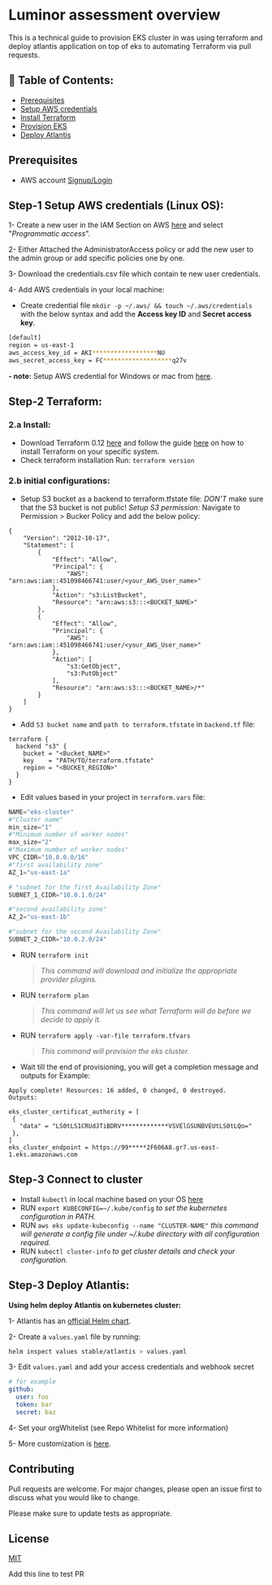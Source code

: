 # Luminor assessment overview

This is a technical guide to provision EKS cluster in was using terraform and deploy atlantis application on top of eks to automating Terraform via pull requests.

## 📝 Table of Contents:

- [Prerequisites](#Prerequisites)
- [Setup AWS credentials](#new_environment)
- [Install Terraform](#Install_Terraform)
- [Provision EKS](#provesion_EKS)
- [Deploy Atlantis](#Deploy_Atlantis)

## Prerequisites
- AWS account [Signup/Login](https://console.aws.amazon.com/console/home?nc2=h_ct&src=header-signin)


## Step-1 Setup AWS credentials (Linux OS):

1- Create a new user in the IAM Section on AWS [here](https://console.aws.amazon.com/iam/home?region=us-east-1#/users) and select "*Programmatic access*".

2- Either Attached the AdministratorAccess policy or add the new user to the admin group or add specific policies one by one.  

3- Download the credentials.csv file which contain te new user credentials.

4- Add AWS credentials in your local machine:
   
  - Create credential file ```mkdir -p ~/.aws/ && touch ~/.aws/credentials``` with the below syntax and add the **Access key ID** and **Secret access key**.
```bash
[default]
region = us-east-1
aws_access_key_id = AKI******************NU
aws_secret_access_key = FC*******************q27v

```
**- note:** 
  Setup AWS credential for Windows or mac from [here](https://docs.aws.amazon.com/sdk-for-java/v1/developer-guide/setup-credentials.html).

## Step-2 Terraform:

### 2.a Install:

- Download Terraform 0.12 [here](https://releases.hashicorp.com/terraform/) and follow the guide [here](https://www.terraform.io/intro/getting-started/install.html) on how to install Terraform on your specific system.
- Check terraform installation Run: `terraform version`

### 2.b initial configurations:

- Setup S3 bucket as a backend to terraform.tfstate file:
*DON'T* make sure that the S3 bucket is not public!
*Setup S3 permission:*        Navigate to Permission > Bucker Policy  and add the below policy:
```
{
    "Version": "2012-10-17",
    "Statement": [
        {
            "Effect": "Allow",
            "Principal": {
                "AWS": "arn:aws:iam::451098466741:user/<your_AWS_User_name>"
            },
            "Action": "s3:ListBucket",
            "Resource": "arn:aws:s3:::<BUCKET_NAME>"
        },
        {
            "Effect": "Allow",
            "Principal": {
                "AWS": "arn:aws:iam::451098466741:user/<your_AWS_User_name>"
            },
            "Action": [
                "s3:GetObject",
                "s3:PutObject"
            ],
            "Resource": "arn:aws:s3:::<BUCKET_NAME>/*"
        }
    ]
}
```
- Add `S3 bucket name` and `path to terraform.tfstate` in `backend.tf` file:

```
terraform {
  backend "s3" {
    bucket = "<Bucket_NAME>"
    key    = "PATH/TO/terraform.tfstate"
    region = "<BUCKEt_REGION>"
  }
}
```

- Edit values based in your project in `terraform.vars` file:
```tf
NAME="eks-cluster"
#"Cluster name"
min_size="1"
#"Minimum number of worker nodes"
max_size="2"
#"Maximum number of worker nodes"
VPC_CIDR="10.0.0.0/16"
#"first availability zone"
AZ_1="us-east-1a"

# "subnet for the first Availability Zone"
SUBNET_1_CIDR="10.0.1.0/24"

#"second availability zone"
AZ_2="us-east-1b"

#"subnet for the second Availability Zone"
SUBNET_2_CIDR="10.0.2.0/24"
```
- RUN `terraform init`

  > *This command will download and initialize the appropriate provider plugins.*
- RUN `terraform plan` 

  >   *This command will let us see what Terraform will do before we decide to apply it.*
- RUN `terraform apply -var-file terraform.tfvars` 

  >  *This command will provision the eks cluster.*
- Wait till the end of provisioning, you will get a completion message and outputs for Example:

 ```
Apply complete! Resources: 16 added, 0 changed, 0 destroyed.
Outputs:

eks_cluster_certificat_authority = [
  {
    "data" = "LS0tLS1CRUdJTiBDRV*************VSVElGSUNBVEUtLS0tLQo="
  },
]
eks_cluster_endpoint = https://99*****2F606A8.gr7.us-east-1.eks.amazonaws.com
  ```
## Step-3 Connect to cluster
- Install `kubectl` in local machine based on your OS [here](https://kubernetes.io/docs/tasks/tools/install-kubectl/)
- RUN `export KUBECONFIG=~/.kube/config`
     *to set the kubernetes configuration in PATH.*
- RUN `aws eks update-kubeconfig --name "CLUSTER-NAME"`
     *this command will generate a config file under ~/.kube directory with all configuration required.*
- RUN `kubectl cluster-info`
     *to get cluster details and check your configuration.*


## Step-3 Deploy Atlantis:

  **Using helm deploy Atlantis on kubernetes cluster:**

1- Atlantis has an [official Helm chart](https://hub.kubeapps.com/charts/stable/atlantis).

2- Create a `values.yaml` file by running:

```sh
helm inspect values stable/atlantis > values.yaml
```
3- Edit `values.yaml` and add your access credentials and webhook secret
```yaml
# for example
github:
  user: foo
  token: bar
  secret: baz
``` 
4- Set your orgWhitelist (see Repo Whitelist for more information)

5- More customization is [here](https://github.com/helm/charts/tree/master/stable/atlantis#customization).

 
## Contributing
Pull requests are welcome. For major changes, please open an issue first to discuss what you would like to change.

Please make sure to update tests as appropriate.

## License
[MIT](https://choosealicense.com/licenses/mit/) 

Add this line to test PR
